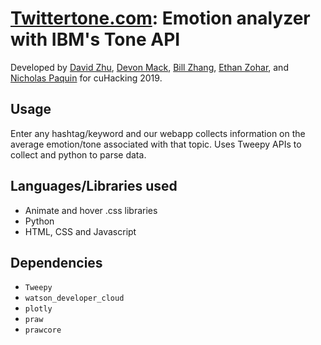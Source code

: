 # [Twittertone.com](twittertone.com): Emotion analyzer with IBM's Tone API

Developed by [David Zhu](https://github.com/davidhzhu), [Devon Mack](https://github.com/devonpmack), [Bill Zhang](https://github.com/billzzhang), [Ethan Zohar](https://github.com/ethanzohar), and [Nicholas Paquin](https://github.com/nicholaspaquin) for cuHacking 2019.

## Usage

Enter any hashtag/keyword and our webapp collects information on the average emotion/tone associated with that topic. Uses Tweepy APIs to collect and python to parse data.

## Languages/Libraries used

- Animate and hover .css libraries
- Python
- HTML, CSS and Javascript

## Dependencies

- `Tweepy`
- `watson_developer_cloud`
- `plotly`
- `praw`
- `prawcore`
